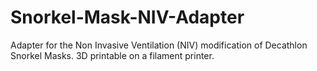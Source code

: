 # Snorkel-Mask-NIV-Adapter
Adapter for the Non Invasive Ventilation (NIV) modification of Decathlon Snorkel Masks. 3D printable on a filament printer.
